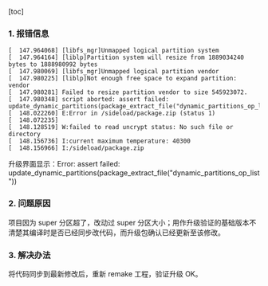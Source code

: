 [toc]

### 1. 报错信息

```
[  147.964068] [libfs_mgr]Unmapped logical partition system
[  147.964164] [liblp]Partition system will resize from 1889034240 bytes to 1888980992 bytes
[  147.980069] [libfs_mgr]Unmapped logical partition vendor
[  147.980225] [liblp]Not enough free space to expand partition: vendor
[  147.980281] Failed to resize partition vendor to size 545923072.
[  147.980348] script aborted: assert failed: update_dynamic_partitions(package_extract_file("dynamic_partitions_op_list"))
[  148.022260] E:Error in /sideload/package.zip (status 1)
[  148.072235]
[  148.128519] W:failed to read uncrypt status: No such file or directory
[  148.156736] I:current maximum temperature: 40300
[  148.156966] I:/sideload/package.zip
```

升级界面显示：Error: assert failed: update_dynamic_partitions(package_extract_file("dynamic_partitions_op_list"))

### 2. 问题原因

项目因为 super 分区超了，改动过 super 分区大小；用作升级验证的基础版本不清楚其编译时是否已经同步改代码，而升级包确认已经更新至该修改。

### 3. 解决办法

将代码同步到最新修改后，重新 remake 工程，验证升级 OK。